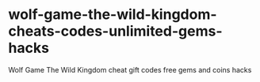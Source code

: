 # wolf-game-the-wild-kingdom-cheats-codes-unlimited-gems-hacks
Wolf Game The Wild Kingdom cheat gift codes free gems and coins hacks
